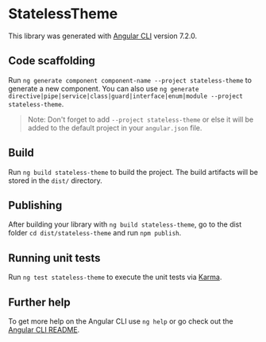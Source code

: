 # StatelessTheme

This library was generated with [Angular CLI](https://github.com/angular/angular-cli) version 7.2.0.

## Code scaffolding

Run `ng generate component component-name --project stateless-theme` to generate a new component. You can also use `ng generate directive|pipe|service|class|guard|interface|enum|module --project stateless-theme`.

> Note: Don't forget to add `--project stateless-theme` or else it will be added to the default project in your `angular.json` file.

## Build

Run `ng build stateless-theme` to build the project. The build artifacts will be stored in the `dist/` directory.

## Publishing

After building your library with `ng build stateless-theme`, go to the dist folder `cd dist/stateless-theme` and run `npm publish`.

## Running unit tests

Run `ng test stateless-theme` to execute the unit tests via [Karma](https://karma-runner.github.io).

## Further help

To get more help on the Angular CLI use `ng help` or go check out the [Angular CLI README](https://github.com/angular/angular-cli/blob/master/README.md).
